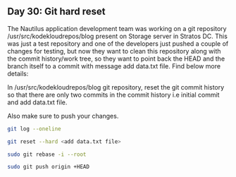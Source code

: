 ## Day 30: Git hard reset

The Nautilus application development team was working on a git repository /usr/src/kodekloudrepos/blog present on Storage server in Stratos DC. This was just a test repository and one of the developers just pushed a couple of changes for testing, but now they want to clean this repository along with the commit history/work tree, so they want to point back the HEAD and the branch itself to a commit with message add data.txt file. Find below more details:

In /usr/src/kodekloudrepos/blog git repository, reset the git commit history so that there are only two commits in the commit history i.e initial commit and add data.txt file.

Also make sure to push your changes.

```bash
git log --oneline

git reset --hard <add data.txt file>

sudo git rebase -i --root

sudo git push origin +HEAD

```
